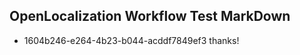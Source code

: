 ## OpenLocalization Workflow Test MarkDown
* 1604b246-e264-4b23-b044-acddf7849ef3 
thanks!<!--HONumber=Mar16_HO2-->
